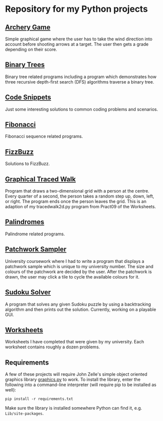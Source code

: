 Repository for my Python projects
===
[Archery Game](https://github.com/Dagonite/python-projects/tree/main/Archery%20Game)
---
Simple graphical game where the user has to take the wind direction into account before shooting arrows at a target. The user then gets a grade depending on their score.

[Binary Trees](https://github.com/Dagonite/python-projects/tree/main/Binary%20Trees)
---
Binary tree related programs including a program which demonstrates how three recursive depth-first search (DFS) algorithms traverse a binary tree.

[Code Snippets](https://github.com/Dagonite/python-projects/tree/main/Code%20Snippets)
---
Just some interesting solutions to common coding problems and scenarios.

[Fibonacci](https://github.com/Dagonite/python-projects/tree/main/Fibonacci)
---
Fibonacci sequence related programs.

[FizzBuzz](https://github.com/Dagonite/python-projects/tree/main/FizzBuzz)
---
Solutions to FizzBuzz.

[Graphical Traced Walk](https://github.com/Dagonite/python-projects/tree/main/Graphical%20Traced%20Walk)
---
Program that draws a two-dimensional grid with a person at the centre. Every quarter of a second, the person takes a random step up, down, left, or right. The program ends once the person leaves the grid. This is an adaption of my tracedwalk2d.py program from Pract09 of the Worksheets.

[Palindromes](https://github.com/Dagonite/python-projects/tree/main/Palindromes)
---
Palindrome related programs.

[Patchwork Sampler](https://github.com/Dagonite/python-projects/tree/main/Patchwork%20Sampler)
---
University coursework where I had to write a program that displays a patchwork sample which is unique to my university number. The size and colours of the patchwork are decided by the user. After the patchwork is drawn, the user may click a tile to cycle the available colours for it.

[Sudoku Solver](https://github.com/Dagonite/python-projects/tree/main/Sudoku%20Solver)
---
A program that solves any given Sudoku puzzle by using a backtracking algorithm and then prints out the solution. Currently, working on a playable GUI.

[Worksheets](https://github.com/Dagonite/python-projects/tree/main/Worksheets)
---
Worksheets I have completed that were given by my university. Each worksheet contains roughly a dozen problems.

Requirements
---
A few of these projects will require John Zelle's simple object oriented graphics library [graphics.py](https://mcsp.wartburg.edu/zelle/python/graphics.py) to work. To install the library, enter the following into a command-line interpreter (will require pip to be installed as well):

```
pip install -r requirements.txt
```

Make sure the library is installed somewhere Python can find it, e.g. `Lib/site-packages`.
